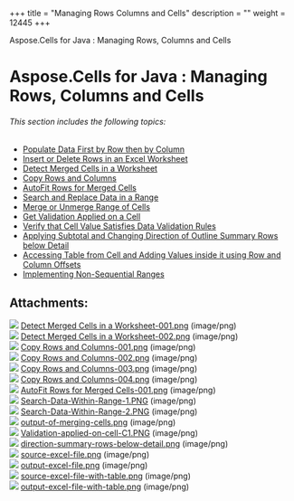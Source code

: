 +++
title = "Managing Rows Columns and Cells" 
description = "" 
weight = 12445 
+++

Aspose.Cells for Java : Managing Rows, Columns and Cells  

# Aspose.Cells for Java : Managing Rows, Columns and Cells


###### This section includes the following topics:

*   [Populate Data First by Row then by Column](https://docs2.aspose.com/cells/java/developerguide/technicalarticles/managingrowscolumnsandcells/populate+data+first+by+row+then+by+column)
*   [Insert or Delete Rows in an Excel Worksheet](https://docs2.aspose.com/cells/java/developerguide/technicalarticles/managingrowscolumnsandcells/insert+or+delete+rows+in+an+excel+worksheet)
*   [Detect Merged Cells in a Worksheet](https://docs2.aspose.com/cells/java/developerguide/technicalarticles/managingrowscolumnsandcells/detect+merged+cells+in+a+worksheet)
*   [Copy Rows and Columns](https://docs2.aspose.com/cells/java/developerguide/technicalarticles/managingrowscolumnsandcells/copy+rows+and+columns)
*   [AutoFit Rows for Merged Cells](https://docs2.aspose.com/cells/java/developerguide/technicalarticles/managingrowscolumnsandcells/autofit+rows+for+merged+cells)
*   [Search and Replace Data in a Range](https://docs2.aspose.com/cells/java/developerguide/technicalarticles/managingrowscolumnsandcells/search+and+replace+data+in+a+range)
*   [Merge or Unmerge Range of Cells](https://docs2.aspose.com/cells/java/developerguide/technicalarticles/managingrowscolumnsandcells/merge+or+unmerge+range+of+cells)
*   [Get Validation Applied on a Cell](https://docs2.aspose.com/cells/java/developerguide/technicalarticles/managingrowscolumnsandcells/get+validation+applied+on+a+cell)
*   [Verify that Cell Value Satisfies Data Validation Rules](https://docs2.aspose.com/cells/java/developerguide/technicalarticles/managingrowscolumnsandcells/verify+that+cell+value+satisfies+data+validation+rules)
*   [Applying Subtotal and Changing Direction of Outline Summary Rows below Detail](https://docs2.aspose.com/cells/java/developerguide/technicalarticles/managingrowscolumnsandcells/applying+subtotal+and+changing+direction+of+outline+summary+rows+below+detail)
*   [Accessing Table from Cell and Adding Values inside it using Row and Column Offsets](https://docs2.aspose.com/cells/java/developerguide/technicalarticles/managingrowscolumnsandcells/accessing+table+from+cell+and+adding+values+inside+it+using+row+and+column+offsets)
*   [Implementing Non-Sequential Ranges](https://docs2.aspose.com/cells/java/developerguide/technicalarticles/managingrowscolumnsandcells/implementing+non-sequential+ranges)

## Attachments:

![](https://docs2.aspose.com/cells/java/images/icons/bullet_blue.gif) [Detect Merged Cells in a Worksheet-001.png](https://docs2.aspose.com/cells/java/attachments/5276701/5472887.png) (image/png)  
![](https://docs2.aspose.com/cells/java/images/icons/bullet_blue.gif) [Detect Merged Cells in a Worksheet-002.png](https://docs2.aspose.com/cells/java/attachments/5276701/5472886.png) (image/png)  
![](https://docs2.aspose.com/cells/java/images/icons/bullet_blue.gif) [Copy Rows and Columns-001.png](https://docs2.aspose.com/cells/java/attachments/5276701/5472881.png) (image/png)  
![](https://docs2.aspose.com/cells/java/images/icons/bullet_blue.gif) [Copy Rows and Columns-002.png](https://docs2.aspose.com/cells/java/attachments/5276701/5472880.png) (image/png)  
![](https://docs2.aspose.com/cells/java/images/icons/bullet_blue.gif) [Copy Rows and Columns-003.png](https://docs2.aspose.com/cells/java/attachments/5276701/5472879.png) (image/png)  
![](https://docs2.aspose.com/cells/java/images/icons/bullet_blue.gif) [Copy Rows and Columns-004.png](https://docs2.aspose.com/cells/java/attachments/5276701/5472878.png) (image/png)  
![](https://docs2.aspose.com/cells/java/images/icons/bullet_blue.gif) [AutoFit Rows for Merged Cells-001.png](https://docs2.aspose.com/cells/java/attachments/5276701/5472884.png) (image/png)  
![](https://docs2.aspose.com/cells/java/images/icons/bullet_blue.gif) [Search-Data-Within-Range-1.PNG](https://docs2.aspose.com/cells/java/attachments/5276701/5472904.png) (image/png)  
![](https://docs2.aspose.com/cells/java/images/icons/bullet_blue.gif) [Search-Data-Within-Range-2.PNG](https://docs2.aspose.com/cells/java/attachments/5276701/5472905.png) (image/png)  
![](https://docs2.aspose.com/cells/java/images/icons/bullet_blue.gif) [output-of-merging-cells.png](https://docs2.aspose.com/cells/java/attachments/5276701/5472903.png) (image/png)  
![](https://docs2.aspose.com/cells/java/images/icons/bullet_blue.gif) [Validation-applied-on-cell-C1.PNG](https://docs2.aspose.com/cells/java/attachments/5276701/5472909.png) (image/png)  
![](https://docs2.aspose.com/cells/java/images/icons/bullet_blue.gif) [direction-summary-rows-below-detail.png](https://docs2.aspose.com/cells/java/attachments/5276701/5472894.png) (image/png)  
![](https://docs2.aspose.com/cells/java/images/icons/bullet_blue.gif) [source-excel-file.png](https://docs2.aspose.com/cells/java/attachments/5276701/5472895.png) (image/png)  
![](https://docs2.aspose.com/cells/java/images/icons/bullet_blue.gif) [output-excel-file.png](https://docs2.aspose.com/cells/java/attachments/5276701/5472900.png) (image/png)  
![](https://docs2.aspose.com/cells/java/images/icons/bullet_blue.gif) [source-excel-file-with-table.png](https://docs2.aspose.com/cells/java/attachments/5276701/5472899.png) (image/png)  
![](https://docs2.aspose.com/cells/java/images/icons/bullet_blue.gif) [output-excel-file-with-table.png](https://docs2.aspose.com/cells/java/attachments/5276701/5472855.png) (image/png)  

